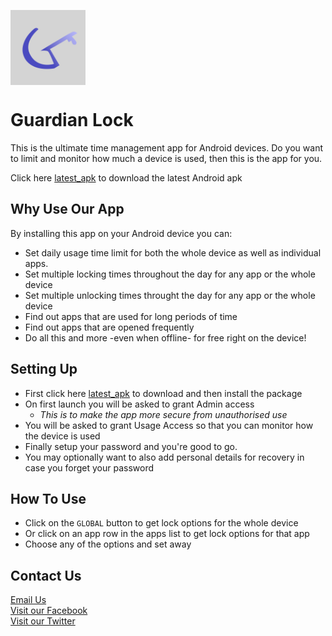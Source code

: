 <img src="./icons/app_icon.png" align="center"
     title="Icon by tawtsvenz" width="120" height="120">

# Guardian Lock

This is the ultimate time management app for Android devices. Do you 
want to limit and monitor how much a device is used, then this is the app for you.

[latest_apk]: https://github.com/tawtsvenz/GuardianLock/releases/download/v11/app-release.apk
<input type="hidden" id="guardian_lock_version" value="10" />
Click here [latest_apk] to download the latest Android apk


## Why Use Our App
By installing this app on your Android device you can:
* Set daily usage time limit for both the whole device as well as individual
apps.
* Set multiple locking times throughout the day for any app or the whole device
* Set multiple unlocking times throught the day for any app or the whole device
* Find out apps that are used for long periods of time
* Find out apps that are opened frequently
* Do all this and more -even when offline- for free right on the device!

## Setting Up
* First click here [latest_apk] to download and then install the package
* On first launch you will be asked to grant Admin access
  * <i>This is to make the app more secure from unauthorised use</i>
* You will be asked to grant Usage Access so that you can monitor how the device is used
* Finally setup your password and you're good to go.
* You may optionally want to also add personal details for recovery in case you forget your password


## How To Use
* Click on the `GLOBAL` button to get lock options for
the whole device
* Or click on an app row in the apps list to get lock options for that app
* Choose any of the options and set away

## Contact Us
<a href="mailto:zimsongquiz@gmail.com">
Email Us</a> <br/>


<a href="https://www.facebook.com/guardianlockZW">
Visit our Facebook</a> <br/>


<a href="https://www.twitter.com/guardian_lock">
Visit our Twitter</a> <br/>
